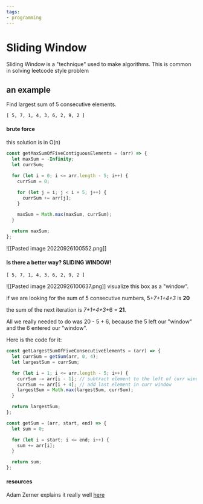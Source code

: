 ```yaml
---
tags:
- programming
---
```

# Sliding Window

Sliding Window is a "technique" used to make algorithms. This is common in solving leetcode style problem



## an example 
Find largest sum of 5 consecutive elements. 

```
[ 5, 7, 1, 4, 3, 6, 2, 9, 2 ]
```

#### **brute force**
this solution is in O(n)
```javascript
const getMaxSumOfFiveContiguousElements = (arr) => {
  let maxSum = -Infinity;
  let currSum;

  for (let i = 0; i <= arr.length - 5; i++) {
    currSum = 0;

    for (let j = i; j < i + 5; j++) {
      currSum += arr[j];
    }

    maxSum = Math.max(maxSum, currSum);
  }

  return maxSum;
};
```
![[Pasted image 20220926100552.png]]



#### **Is there a better way? SLIDING WINDOW!**
```
[ 5, 7, 1, 4, 3, 6, 2, 9, 2 ]
```

![[Pasted image 20220926100637.png]]
visualize this box as a "window".

if we are looking for the sum of 5 consecutive numbers, 5+*7+1+4+3* is **20**

the sum of the next iteration is *7+1+4+3*+6 = **21**.

All we really needed to do was 20 - 5 + 6, because the 5 left our "window" and the 6 entered our "window".

Here is the code for it:
```javascript
const getLargestSumOfFiveConsecutiveElements = (arr) => {
  let currSum = getSum(arr, 0, 4);
  let largestSum = currSum;

  for (let i = 1; i <= arr.length - 5; i++) {
    currSum -= arr[i - 1]; // subtract element to the left of curr window
    currSum += arr[i + 4]; // add last element in curr window
    largestSum = Math.max(largestSum, currSum);
  }

  return largestSum;
};

const getSum = (arr, start, end) => {
  let sum = 0;

  for (let i = start; i <= end; i++) {
    sum += arr[i];
  }

  return sum;
};
```




#### resources

Adam Zerner explains it really well [here](https://stackoverflow.com/questions/8269916/what-is-sliding-window-algorithm-examples)
